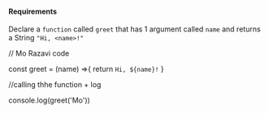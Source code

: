 #### Requirements
Declare a `function` called `greet` that has 1 argument called `name` and returns a String `"Hi, <name>!"`

// Mo Razavi code 

const greet = (name) =>{
    return `Hi, ${name}!`
}

//calling thhe function + log 

console.log(greet('Mo'))